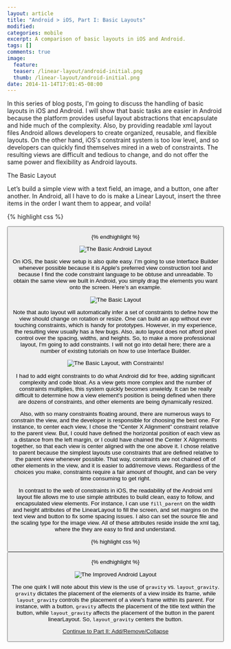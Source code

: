 ```yaml
---
layout: article
title: "Android > iOS, Part I: Basic Layouts"
modified:
categories: mobile
excerpt: A comparison of basic layouts in iOS and Android.  
tags: []
comments: true
image:
  feature:
  teaser: /linear-layout/android-initial.png
  thumb: /linear-layout/android-initial.png
date: 2014-11-14T17:01:45-08:00
---
```


In this series of blog posts, I'm going to discuss the handling of basic layouts in iOS and Android.  I will show that basic tasks are easier in Android because the platform provides useful layout abstractions that encapsulate and hide much of the complexity.  Also, by providing readable xml layout files Android allows developers to create organized, reusable, and flexible layouts. On the other hand, iOS's constraint system is too low level, and so developers can quickly find themselves mired in a web of constraints.  The resulting views are difficult and tedious to change, and do not offer the same power and flexibility as Android layouts.  

The Basic Layout

Let’s build a simple view with a text field, an image, and a button, one after another.  In Android, all I have to do is make a Linear Layout, insert the three items in the order I want them to appear, and voila!  

{% highlight css %}
<LinearLayout xmlns:android="http://schemas.android.com/apk/res/android"
                             android:orientation="vertical"
                             android:layout_width="fill_parent"
                             android:layout_height="fill_parent">

<TextView
        android:layout_width="fill_parent"
        android:layout_height="wrap_content"
        android:text="Canyon Creek, CA"/>

<ImageView
        android:layout_width="fill_parent"
        android:layout_height="wrap_content"
        android:src="@drawable/CanyonCreek"/>

<Button
        android:layout_width="wrap_content"
        android:layout_height="wrap_content"
        android:text="Button 1"/>

</LinearLayout>
{% endhighlight %}

![The Basic Android Layout](/images/linear-layout/android-initial.png)

On iOS, the basic view setup is also quite easy.  I’m going to use Interface Builder whenever possible because it is Apple's preferred view construction tool and because I find the code constraint language to be obtuse and unreadable.  To obtain the same view we built in Android, you simply drag the elements you want onto the screen.  Here’s an example.  

![The Basic Layout](/images/ios/basic-lined-up-layout.png)

Note that auto layout will automatically infer a set of constraints to define how the view should change on rotation or resize.  One can build an app without ever touching constraints, which is handy for prototypes. However, in my experience, the resulting view usually has a few bugs.  Also, auto layout does not afford pixel control over the spacing, widths, and heights.  So, to make a more professional layout, I'm going to add constraints.  I will not go into detail here; there are a number of existing tutorials on how to use Interface Builder.  

![The Basic Layout, with Constraints!](/images/ios/basic-layout-constraints.png)

I had to add eight constraints to do what Android did for free, adding significant complexity and code bloat.  As a view gets more complex and the number of constraints multiplies, this system quickly becomes unwieldy.  It can be really difficult to determine how a view element's position is being defined when there are dozens of constraints, and other elements are being dynamically resized.  

Also, with so many constraints floating around, there are numerous ways to constrain the view, and the developer is responsible for choosing the best one.  For instance, to center each view, I chose the “Center X Alignment” constraint relative to the parent view. But, I could have defined the horizontal position of each view as a distance from the left margin, or I could have chained the Center X Alignments together, so that each view is center aligned with the one above it.  I chose relative to parent because the simplest layouts use constraints that are defined relative to the parent view whenever possible.  That way, constraints are not chained off of other elements in the view, and it is easier to add/remove views.  Regardless of the choices you make, constraints require a fair amount of thought, and can be very time consuming to get right. 

In contrast to the web of constraints in iOS, the readability of the Android xml layout file allows me to use simple attributes to build clean, easy to follow, and encapsulated view elements.  For instance, I can use `fill_parent` on the width and height attributes of the LinearLayout to fill the screen, and set margins on the text view and button to fix some spacing issues.  I also can set the source file and the scaling type for the image view.  All of these attributes reside inside the xml tag, where the they are easy to find and understand. 

{% highlight css %}
<LinearLayout xmlns:android="http://schemas.android.com/apk/res/android"
                             android:orientation="vertical"
                             android:layout_width="fill_parent"
                             android:layout_height="fill_parent">

<TextView
        android:layout_width="fill_parent"
        android:layout_height="wrap_content"
        android:layout_marginTop="15dp"
        android:layout_marginBottom="15dp"
        android:gravity="center_horizontal"
        android:text="Canyon Creek, CA"/>

<ImageView
        android:layout_width="fill_parent"
        android:layout_height="wrap_content"
        android:gravity="center_horizontal"
        android:scaleType="fitCenter"
        android:src="@drawable/CanyonCreek"/>

<Button
        android:layout_width="wrap_content"
        android:layout_height="wrap_content"
        android:layout_marginTop="15dp"
        android:layout_gravity="center_horizontal"
        android:text="Button 1"/>

</LinearLayout>
{% endhighlight %}

![The Improved Android Layout](/images/linear-layout/android-improved.png)

The one quirk I will note about this view is the use of `gravity` vs. `layout_gravity`.  `gravity` dictates the placement of the elements of a view inside its frame, while `layout_gravity` controls the placement of a view's frame within its parent.  For instance, with a button, `gravity` affects the placement of the title text within the button, while `layout_gravity` affects the placement of the button in the parent linearLayout.  So, `layout_gravity` centers the button.  

[Continue to Part II: Add/Remove/Collapse](../android-ios-layouts-part-ii-add-remove-delete)